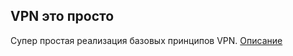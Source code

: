 ## VPN это просто

Супер простая реализация базовых принципов VPN. [Описание](http://4gophers.ru/articles/vpn-eto-prosto/)